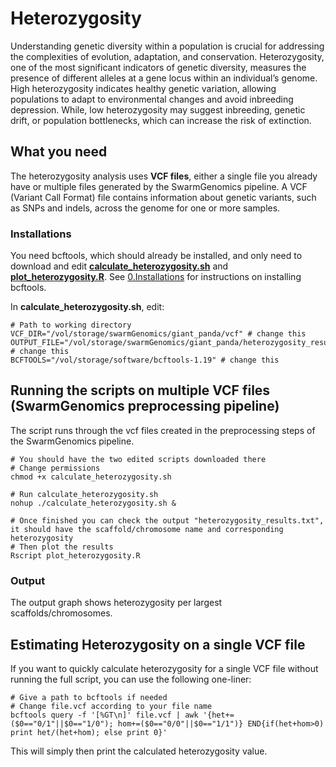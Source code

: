 # Heterozygosity
Understanding genetic diversity within a population is crucial for addressing the complexities of evolution, adaptation, and conservation. Heterozygosity, one of the most significant indicators of genetic diversity, measures the presence of different alleles at a gene locus within an individual’s genome. High heterozygosity indicates healthy genetic variation, allowing populations to adapt to environmental changes and avoid inbreeding depression. While, low heterozygosity may suggest inbreeding, genetic drift, or population bottlenecks, which can increase the risk of extinction.

## What you need
The heterozygosity analysis uses **VCF files**, either a single file you already have or multiple files generated by the SwarmGenomics pipeline. A VCF (Variant Call Format) file contains information about genetic variants, such as SNPs and indels, across the genome for one or more samples.

### Installations
You need bcftools, which should already be installed, and only need to download and edit [**calculate_heterozygosity.sh**](https://github.com/AureKylmanen/Swarmgenomics/blob/main/Scripts/calculate_heterozygosity.sh) and [**plot_heterozygosity.R**](https://github.com/AureKylmanen/Swarmgenomics/blob/main/Scripts/plot_heterozygosity.R). See [0.Installations](https://github.com/AureKylmanen/Swarmgenomics/blob/main/0.%20Installations.md) for instructions on installing bcftools.

In **calculate_heterozygosity.sh**, edit:
```
# Path to working directory
VCF_DIR="/vol/storage/swarmGenomics/giant_panda/vcf" # change this
OUTPUT_FILE="/vol/storage/swarmGenomics/giant_panda/heterozygosity_results.txt" # change this
BCFTOOLS="/vol/storage/software/bcftools-1.19" # change this
```
## Running the scripts on multiple VCF files (SwarmGenomics preprocessing pipeline)
The script runs through the vcf files created in the preprocessing steps of the SwarmGenomics pipeline.
```
# You should have the two edited scripts downloaded there
# Change permissions
chmod +x calculate_heterozygosity.sh

# Run calculate_heterozygosity.sh
nohup ./calculate_heterozygosity.sh &

# Once finished you can check the output "heterozygosity_results.txt", it should have the scaffold/chromosome name and corresponding heterozygosity
# Then plot the results
Rscript plot_heterozygosity.R
```
### Output
The output graph shows heterozygosity per largest scaffolds/chromosomes.

## Estimating Heterozygosity on a single VCF file
If you want to quickly calculate heterozygosity for a single VCF file without running the full script, you can use the following one-liner:
```
# Give a path to bcftools if needed
# Change file.vcf according to your file name
bcftools query -f '[%GT\n]' file.vcf | awk '{het+=($0=="0/1"||$0=="1/0"); hom+=($0=="0/0"||$0=="1/1")} END{if(het+hom>0) print het/(het+hom); else print 0}'
```
This will simply then print the calculated heterozygosity value.
